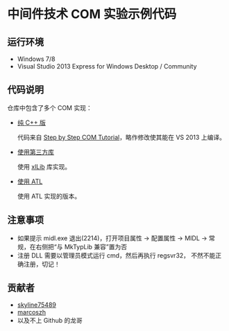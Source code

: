 中间件技术 COM 实验示例代码
=======================

## 运行环境

* Windows 7/8 
* Visual Studio 2013 Express for Windows Desktop / Community


## 代码说明

仓库中包含了多个 COM 实现：

* [纯 C++ 版](https://github.com/HIT-Alibaba/COM-Example/tree/master/Plain-C%2B%2B)
    
    代码来自 [Step by Step COM Tutorial](http://www.codeguru.com/cpp/com-tech/activex/tutorials/article.php/c5567/Step-by-Step-COM-Tutorial.htm)，略作修改使其能在 VS 2013 上编译。
    
* [使用第三方库](https://github.com/HIT-Alibaba/COM-Example/tree/master/Use-Third-Party-Lib)

	使用 [xlLib](https://github.com/Streamlet/xlLib) 库实现。
	
* [使用 ATL](https://github.com/HIT-Alibaba/COM-Example/tree/master/Use-ATL)

    使用 ATL 实现的版本。
	
## 注意事项

* 如果提示 midl.exe 退出(2214)，打开项目属性 -> 配置属性 -> MIDL -> 常规，在右侧把“与 MkTypLib 兼容”置为否
* 注册 DLL 需要以管理员模式运行 cmd，然后再执行 regsvr32， 不然不能正确注册，切记！

    
## 贡献者

* [skyline75489](https://github.com/skyline75489)
* [marcoszh](https://github.com/marcoszh)
* 以及不上 Github 的龙哥

